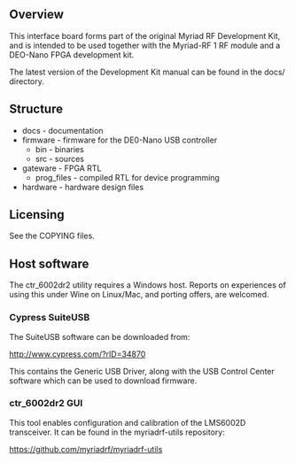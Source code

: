 ## Overview

This interface board forms part of the original Myriad RF Development Kit, and is intended to be used together with the Myriad-RF 1 RF module and a DEO-Nano FPGA development kit.

The latest version of the Development Kit manual can be found in the docs/
directory.

## Structure

- docs - documentation
- firmware - firmware for the DE0-Nano USB controller
  - bin - binaries
  - src - sources
- gateware - FPGA RTL
  - prog_files - compiled RTL for device programming
- hardware - hardware design files

## Licensing

See the COPYING files.

## Host software

The ctr_6002dr2 utility requires a Windows host. Reports on experiences of using this under Wine on Linux/Mac, and porting offers, are welcomed.

### Cypress SuiteUSB

The SuiteUSB software can be downloaded from:

  http://www.cypress.com/?rID=34870

This contains the Generic USB Driver, along with the USB Control Center software which can be used to download firmware.

### ctr_6002dr2 GUI

This tool enables configuration and calibration of the LMS6002D transceiver. It can be found in the myriadrf-utils repository:

  https://github.com/myriadrf/myriadrf-utils
